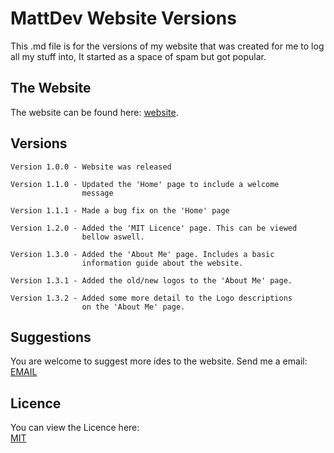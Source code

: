 # MattDev Website Versions

This .md file is for the versions of my website that was created for me to log all my stuff into, It started as a space of spam but got popular. 

## The Website

The website can be found here: [website](https://pip.pypa.io/en/stable/).

## Versions

 ```
Version 1.0.0 - Website was released 

Version 1.1.0 - Updated the 'Home' page to include a welcome
                 message

Version 1.1.1 - Made a bug fix on the 'Home' page

Version 1.2.0 - Added the 'MIT Licence' page. This can be viewed
                 bellow aswell.

Version 1.3.0 - Added the 'About Me' page. Includes a basic 
                 information guide about the website.

Version 1.3.1 - Added the old/new logos to the 'About Me' page.

Version 1.3.2 - Added some more detail to the Logo descriptions
                 on the 'About Me' page.
```

## Suggestions
You are welcome to suggest more ides to the website. Send me a email: [EMAIL](https://sites.google.com/view/mattdev/home/contact)

## Licence
You can view the Licence here:    
[MIT](https://choosealicense.com/licenses/mit/)
